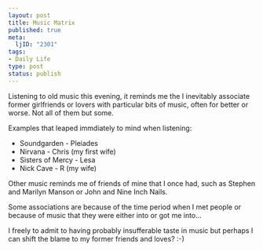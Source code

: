 ```yaml
--- 
layout: post
title: Music Matrix
published: true
meta: 
  ljID: "2301"
tags: 
- Daily Life
type: post
status: publish
---
```

Listening to old music this evening, it reminds me the I inevitably associate former girlfriends or lovers with particular bits of music, often for better or worse. Not all of them but some.

Examples that leaped immdiately to mind when listening:
<ul>
	<li>Soundgarden - Pleiades</li>
	<li>Nirvana - Chris (my first wife)</li>
	<li>Sisters of Mercy - Lesa</li>
	<li>Nick Cave - R (my wife)</li>
</ul>
Other music reminds me of friends of mine that I once had, such as Stephen and Marilyn Manson or John and Nine Inch Nails.

Some associations are because of the time period when I met people or because of music that they were either into or got me into...

I freely to admit to having probably insufferable taste in music but perhaps I can shift the blame to my former friends and loves? :-)
